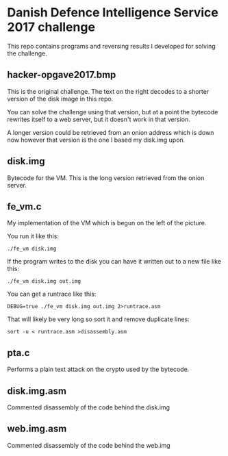 # Danish Defence Intelligence Service 2017 challenge

This repo contains programs and reversing results I developed for solving the challenge.

## hacker-opgave2017.bmp

This is the original challenge. The text on the right decodes to a shorter version of the disk image in this repo.

You can solve the challenge using that version, but at a point the bytecode rewrites itself to a web server, but it doesn't work in that version.

A longer version could be retrieved from an onion address which is down now however that version is the one I based my disk.img upon.

## disk.img

Bytecode for the VM. This is the long version retrieved from the onion server.

## fe_vm.c

My implementation of the VM which is begun on the left of the picture.

You run it like this:

```
./fe_vm disk.img
```

If the program writes to the disk you can have it written out to a new file like this:

```
./fe_vm disk.img out.img
```

You can get a runtrace like this:

```
DEBUG=true ./fe_vm disk.img out.img 2>runtrace.asm
```

That will likely be very long so sort it and remove duplicate lines:


```
sort -u < runtrace.asm >disassembly.asm
```

## pta.c

Performs a plain text attack on the crypto used by the bytecode.

## disk.img.asm

Commented disassembly of the code behind the disk.img

## web.img.asm

Commented disassembly of the code behind the web.img
